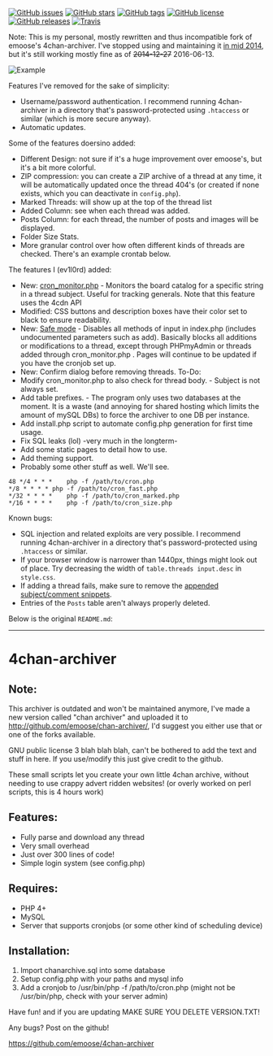 [![GitHub issues](https://img.shields.io/github/issues/ev1l0rd/chan-archivist.svg)](https://github.com/ev1l0rd/chan-archivist/issues)
[![GitHub stars](https://img.shields.io/github/stars/ev1l0rd/chan-archivist.svg)](https://github.com/ev1l0rd/chan-archivist/stargazers)
[![GitHub tags](https://img.shields.io/github/tag/ev1l0rd/chan-archivist.svg)](https://github.com/ev1l0rd/chan-archivist/tags)
[![GitHub license](https://img.shields.io/badge/license-GPL-blue.svg)](https://raw.githubusercontent.com/ev1l0rd/chan-archivist/dev/LICENSE)
[![GitHub releases](https://img.shields.io/github/release/ev1l0rd/chan-archivist.svg)](https://github.com/ev1l0rd/chan-archivist/releases)
[![Travis](https://img.shields.io/travis/ev1l0rd/chan-archivist.svg)]()

Note: This is my personal, mostly rewritten and thus incompatible fork of emoose's 4chan-archiver. I've stopped using and maintaining it [in mid 2014](https://www.youtube.com/watch?v=Hhx6IfKrvEQ), but it's still working mostly fine as of ~~2014-12-27~~ 2016-06-13.

![Example](https://raw.githubusercontent.com/ev1l0rd/4chan-archiver/master/screenshot.jpg)

Features I've removed for the sake of simplicity:
* Username/password authentication. I recommend running 4chan-archiver in a directory that's password-protected using `.htaccess` or similar (which is more secure anyway).
* Automatic updates.

Some of the features doersino added:
* Different Design: not sure if it's a huge improvement over emoose's, but it's a bit more colorful.
* ZIP compression: you can create a ZIP archive of a thread at any time, it will be automatically updated once the thread 404's (or created if none exists, which you can deactivate in `config.php`).
* Marked Threads: will show up at the top of the thread list
* Added Column: see when each thread was added.
* Posts Column: for each thread, the number of posts and images will be displayed.
* Folder Size Stats.
* More granular control over how often different kinds of threads are checked. There's an example crontab below.

The features I (ev1l0rd) added:
* New: [cron_monitor.php](https://github.com/ev1l0rd/4chan-archiver/wiki/cron_monitor.php) - Monitors the board catalog for a specific string in a thread subject. Useful for tracking generals. Note that this feature uses the 4cdn API
* Modified: CSS buttons and description boxes have their color set to black to ensure readability.
* New: [Safe mode](https://github.com/ev1l0rd/4chan-archiver/wiki/safe-mode.php) - Disables all methods of input in index.php (includes undocumented parameters such as add). Basically blocks all additions or modifications to a thread, except through PHPmyAdmin or threads added through cron_monitor.php . Pages will continue to be updated if you have the cronjob set up.
* New: Confirm dialog before removing threads.
To-Do:
* Modify cron_monitor.php to also check for thread body. - Subject is not always set.
* Add table prefixes. - The program only uses two databases at the moment. It is a waste (and annoying for shared hosting which limits the amount of mySQL DBs) to force the archiver to one DB per instance.
* Add install.php script to automate config.php generation for first time usage.
* Fix SQL leaks (lol) -very much in the longterm-
* Add some static pages to detail how to use.
* Add theming support.
* Probably some other stuff as well. We'll see.

```
48 */4 * * *	php -f /path/to/cron.php
*/8 * * * *	php -f /path/to/cron_fast.php
*/32 * * * *	php -f /path/to/cron_marked.php
*/16 * * * *	php -f /path/to/cron_size.php
```

Known bugs:
* SQL injection and related exploits are very possible. I recommend running 4chan-archiver in a directory that's password-protected using `.htaccess` or similar.
* If your browser window is narrower than 1440px, things might look out of place. Try decreasing the width of `table.threads input.desc` in `style.css`.
* If adding a thread fails, make sure to remove the [appended subject/comment snippets](http://blog.4chan.org/post/82477681005/upcoming-namespace-changes).
* Entries of the `Posts` table aren't always properly deleted.

Below is the original `README.md`:

***

4chan-archiver
==============

Note:
-----
This archiver is outdated and won't be maintained anymore, I've made a new version called "chan archiver" and uploaded it to http://github.com/emoose/chan-archiver/, I'd suggest you either use that or one of the forks available.

GNU public license 3 blah blah blah, can't be bothered to add the text and stuff in here. If you use/modify this just give credit to the github.

These small scripts let you create your own little 4chan archive, without needing to use crappy advert ridden websites! (or overly worked on perl scripts, this is 4 hours work)

Features:
---------

* Fully parse and download any thread
* Very small overhead
* Just over 300 lines of code!
* Simple login system (see config.php)

Requires:
---------

* PHP 4+
* MySQL
* Server that supports cronjobs (or some other kind of scheduling device)

Installation:
-------------

1. Import chanarchive.sql into some database
2. Setup config.php with your paths and mysql info
3. Add a cronjob to /usr/bin/php -f /path/to/cron.php (might not be /usr/bin/php, check with your server admin)

Have fun! and if you are updating MAKE SURE YOU DELETE VERSION.TXT!

Any bugs? Post on the github!

https://github.com/emoose/4chan-archiver
